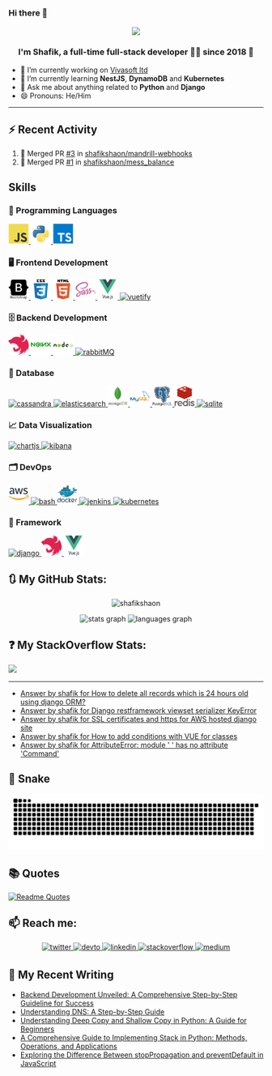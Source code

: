 ### Hi there 👋
<div align="center">
<img src="https://komarev.com/ghpvc/?username=shafikshaon&&style=flat-square&color=green" align="center" />
</div> 

### <div align="center">I'm Shafik, a full-time full-stack developer 👨‍💻 since 2018 🚀</div>

- 🔭 I’m currently working on [Vivasoft ltd](https://www.vivasoftltd.com/)
- 🌱 I’m currently learning **NestJS**, **DynamoDB** and **Kubernetes**
- 💬 Ask me about anything related to **Python** and **Django**
- 😄 Pronouns: He/Him

<hr/>

<!--
**shafikshaon/shafikshaon** is a ✨ _special_ ✨ repository because its `README.md` (this file) appears on your GitHub
profile.

Here are some ideas to get you started:

- 🔭 I’m currently working on ...
- 🌱 I’m currently learning ...
- 👯 I’m looking to collaborate on ...
- 🤔 I’m looking for help with ...
- 💬 Ask me about ...
- 😄 Pronouns: ...
- ⚡ Fun fact: ...
-->
## :zap: Recent Activity
<!--START_SECTION:activity-->
1. 🎉 Merged PR [#3](https://github.com/shafikshaon/mandrill-webhooks/pull/3) in [shafikshaon/mandrill-webhooks](https://github.com/shafikshaon/mandrill-webhooks)
2. 🎉 Merged PR [#1](https://github.com/shafikshaon/mess_balance/pull/1) in [shafikshaon/mess_balance](https://github.com/shafikshaon/mess_balance)
<!--END_SECTION:activity-->


## Skills

### 📜 Programming Languages
<p align="left"> <a href="https://developer.mozilla.org/en-US/docs/Web/JavaScript" target="_blank" rel="noreferrer"> <img src="https://raw.githubusercontent.com/devicons/devicon/master/icons/javascript/javascript-original.svg" alt="javascript" width="40" height="40"/> </a> <a href="https://www.python.org" target="_blank" rel="noreferrer"> <img src="https://raw.githubusercontent.com/devicons/devicon/master/icons/python/python-original.svg" alt="python" width="40" height="40"/> </a> <a href="https://www.typescriptlang.org/" target="_blank" rel="noreferrer"> <img src="https://raw.githubusercontent.com/devicons/devicon/master/icons/typescript/typescript-original.svg" alt="typescript" width="40" height="40"/> </a> </p>

### 🖥 Frontend Development
<p align="left"> <a href="https://getbootstrap.com" target="_blank" rel="noreferrer"> <img src="https://raw.githubusercontent.com/devicons/devicon/master/icons/bootstrap/bootstrap-plain-wordmark.svg" alt="bootstrap" width="40" height="40"/> </a> <a href="https://www.w3schools.com/css/" target="_blank" rel="noreferrer"> <img src="https://raw.githubusercontent.com/devicons/devicon/master/icons/css3/css3-original-wordmark.svg" alt="css3" width="40" height="40"/> </a> <a href="https://www.w3.org/html/" target="_blank" rel="noreferrer"> <img src="https://raw.githubusercontent.com/devicons/devicon/master/icons/html5/html5-original-wordmark.svg" alt="html5" width="40" height="40"/> </a> <a href="https://sass-lang.com" target="_blank" rel="noreferrer"> <img src="https://raw.githubusercontent.com/devicons/devicon/master/icons/sass/sass-original.svg" alt="sass" width="40" height="40"/> </a> <a href="https://vuejs.org/" target="_blank" rel="noreferrer"> <img src="https://raw.githubusercontent.com/devicons/devicon/master/icons/vuejs/vuejs-original-wordmark.svg" alt="vuejs" width="40" height="40"/> </a> <a href="https://vuetifyjs.com/en/" target="_blank" rel="noreferrer"> <img src="https://bestofjs.org/logos/vuetify.svg" alt="vuetify" width="40" height="40"/> </a> </p>

### 🗄️ Backend Development
<p align="left"> <a href="https://nestjs.com/" target="_blank" rel="noreferrer"> <img src="https://raw.githubusercontent.com/devicons/devicon/master/icons/nestjs/nestjs-plain.svg" alt="nestjs" width="40" height="40"/> </a> <a href="https://www.nginx.com" target="_blank" rel="noreferrer"> <img src="https://raw.githubusercontent.com/devicons/devicon/master/icons/nginx/nginx-original.svg" alt="nginx" width="40" height="40"/> </a> <a href="https://nodejs.org" target="_blank" rel="noreferrer"> <img src="https://raw.githubusercontent.com/devicons/devicon/master/icons/nodejs/nodejs-original-wordmark.svg" alt="nodejs" width="40" height="40"/> </a> <a href="https://www.rabbitmq.com" target="_blank" rel="noreferrer"> <img src="https://www.vectorlogo.zone/logos/rabbitmq/rabbitmq-icon.svg" alt="rabbitMQ" width="40" height="40"/> </a> </p>

### 💾 Database
<p align="left"> <a href="https://cassandra.apache.org/" target="_blank" rel="noreferrer"> <img src="https://www.vectorlogo.zone/logos/apache_cassandra/apache_cassandra-icon.svg" alt="cassandra" width="40" height="40"/> </a> <a href="https://www.elastic.co" target="_blank" rel="noreferrer"> <img src="https://www.vectorlogo.zone/logos/elastic/elastic-icon.svg" alt="elasticsearch" width="40" height="40"/> </a> <a href="https://www.mongodb.com/" target="_blank" rel="noreferrer"> <img src="https://raw.githubusercontent.com/devicons/devicon/master/icons/mongodb/mongodb-original-wordmark.svg" alt="mongodb" width="40" height="40"/> </a> <a href="https://www.mysql.com/" target="_blank" rel="noreferrer"> <img src="https://raw.githubusercontent.com/devicons/devicon/master/icons/mysql/mysql-original-wordmark.svg" alt="mysql" width="40" height="40"/> </a> <a href="https://www.postgresql.org" target="_blank" rel="noreferrer"> <img src="https://raw.githubusercontent.com/devicons/devicon/master/icons/postgresql/postgresql-original-wordmark.svg" alt="postgresql" width="40" height="40"/> </a> <a href="https://redis.io" target="_blank" rel="noreferrer"> <img src="https://raw.githubusercontent.com/devicons/devicon/master/icons/redis/redis-original-wordmark.svg" alt="redis" width="40" height="40"/> </a> <a href="https://www.sqlite.org/" target="_blank" rel="noreferrer"> <img src="https://www.vectorlogo.zone/logos/sqlite/sqlite-icon.svg" alt="sqlite" width="40" height="40"/> </a> </p>

### 📈 Data Visualization
<p align="left"> <a href="https://www.chartjs.org" target="_blank" rel="noreferrer"> <img src="https://www.chartjs.org/media/logo-title.svg" alt="chartjs" width="40" height="40"/> </a> <a href="https://www.elastic.co/kibana" target="_blank" rel="noreferrer"> <img src="https://www.vectorlogo.zone/logos/elasticco_kibana/elasticco_kibana-icon.svg" alt="kibana" width="40" height="40"/> </a> </p>

### 🗂 DevOps
<p align="left"> <a href="https://aws.amazon.com" target="_blank" rel="noreferrer"> <img src="https://raw.githubusercontent.com/devicons/devicon/master/icons/amazonwebservices/amazonwebservices-original-wordmark.svg" alt="aws" width="40" height="40"/> </a> <a href="https://www.gnu.org/software/bash/" target="_blank" rel="noreferrer"> <img src="https://www.vectorlogo.zone/logos/gnu_bash/gnu_bash-icon.svg" alt="bash" width="40" height="40"/> </a> <a href="https://www.docker.com/" target="_blank" rel="noreferrer"> <img src="https://raw.githubusercontent.com/devicons/devicon/master/icons/docker/docker-original-wordmark.svg" alt="docker" width="40" height="40"/> </a> <a href="https://www.jenkins.io" target="_blank" rel="noreferrer"> <img src="https://www.vectorlogo.zone/logos/jenkins/jenkins-icon.svg" alt="jenkins" width="40" height="40"/> </a> <a href="https://kubernetes.io" target="_blank" rel="noreferrer"> <img src="https://www.vectorlogo.zone/logos/kubernetes/kubernetes-icon.svg" alt="kubernetes" width="40" height="40"/> </a> </p>


### 🎢 Framework
<p align="left"> <a href="https://www.djangoproject.com/" target="_blank" rel="noreferrer"> <img src="https://cdn.worldvectorlogo.com/logos/django.svg" alt="django" width="40" height="40"/> </a> <a href="https://nestjs.com/" target="_blank" rel="noreferrer"> <img src="https://raw.githubusercontent.com/devicons/devicon/master/icons/nestjs/nestjs-plain.svg" alt="nestjs" width="40" height="40"/> </a> <a href="https://vuejs.org/" target="_blank" rel="noreferrer"> <img src="https://raw.githubusercontent.com/devicons/devicon/master/icons/vuejs/vuejs-original-wordmark.svg" alt="vuejs" width="40" height="40"/> </a> </p>

## 🔃 My GitHub Stats:
<p align="center">
  <img src="https://github-readme-streak-stats.herokuapp.com/?user=shafikshaon" alt="shafikshaon" />
</p>

<div align="center">
  <img src="https://github-stats-nine-chi.vercel.app/api?hide_title=false&hide_rank=false&show_icons=true&count_private=true&disable_animations=false&theme=vue&locale=en&hide_border=false&username=shafikshaon" height="200" alt="stats graph"  />

  <img src="https://github-stats-nine-chi.vercel.app/api/top-langs?locale=en&hide_title=false&layout=compact&card_width=320&langs_count=5&theme=vue&hide_border=false&username=shafikshaon" height="200" alt="languages graph"  />
</div>

## ❓ My StackOverflow Stats:

<a href="https://stackoverflow.com/users/4751726/shafik" target="_blank"><img src="https://github-readme-stackoverflow.vercel.app/?userID=4751726" height="300" /></a>

-----
<!-- STACKOVERFLOW:START -->
- [Answer by shafik for How to delete all records which is 24 hours old using django ORM?](https://stackoverflow.com/questions/73517877/how-to-delete-all-records-which-is-24-hours-old-using-django-orm/73517951#73517951)
- [Answer by shafik for Django restframework viewset serializer KeyError](https://stackoverflow.com/questions/69998671/django-restframework-viewset-serializer-keyerror/69998832#69998832)
- [Answer by shafik for SSL certificates and https for AWS hosted django site](https://stackoverflow.com/questions/69939738/ssl-certificates-and-https-for-aws-hosted-django-site/69939782#69939782)
- [Answer by shafik for How to add conditions with VUE for classes](https://stackoverflow.com/questions/69939615/how-to-add-conditions-with-vue-for-classes/69939750#69939750)
- [Answer by shafik for AttributeError: module &#39; &#39; has no attribute &#39;Command&#39;](https://stackoverflow.com/questions/69938223/attributeerror-module-has-no-attribute-command/69939668#69939668)
<!-- STACKOVERFLOW:END -->


## 🐍 Snake

<img src="https://raw.githubusercontent.com/shafikshaon/shafikshaon/output/snake.svg" alt="Snake animation" />

## :books: Quotes
[![Readme Quotes](https://quotes-github-readme.vercel.app/api?type=horizontal&theme=light)](https://github.com/shafikshaon/shafikshaon)


## 📫 Reach me:

<div align="center">
<a href="https://twitter.com/shafikshaon" target="_blank">
<img src=https://img.shields.io/badge/twitter-%2300acee.svg?&style=for-the-badge&logo=twitter&logoColor=white alt=twitter style="margin-bottom: 5px;" />
</a>
<a href="https://dev.to/shafikshaon" target="_blank">
<img src=https://img.shields.io/badge/dev.to-%2308090A.svg?&style=for-the-badge&logo=dev.to&logoColor=white alt=devto style="margin-bottom: 5px;" />
</a>
<a href="https://linkedin.com/in/shafikshaon" target="_blank">
<img src=https://img.shields.io/badge/linkedin-%231E77B5.svg?&style=for-the-badge&logo=linkedin&logoColor=white alt=linkedin style="margin-bottom: 5px;" />
</a>
<a href="https://stackoverflow.com/users/4751726/shafik" target="_blank">
<img src=https://img.shields.io/badge/stackoverflow-%23F28032.svg?&style=for-the-badge&logo=stackoverflow&logoColor=white alt=stackoverflow style="margin-bottom: 5px;" />
</a>
<a href="https://shafikshaon.medium.com" target="_blank">
<img src=https://img.shields.io/badge/medium-%23292929.svg?&style=for-the-badge&logo=medium&logoColor=white alt=medium style="margin-bottom: 5px;" />
</a>  
</div>  



## 📕 My Recent Writing

<!-- BLOG-POST-LIST:START -->
- [Backend Development Unveiled: A Comprehensive Step-by-Step Guideline for Success](https://shafik.xyz/2023/05/backend-development-unveiled-a-comprehensive-step-by-step-guideline-for-success.html)
- [Understanding DNS: A Step-by-Step Guide](https://shafik.xyz/2023/04/understanding-dns-a-step-by-step-guide.html)
- [Understanding Deep Copy and Shallow Copy in Python: A Guide for Beginners](https://shafik.xyz/2022/12/understanding-deep-copy-and-shallow-copy-in-python-a-guide-for-beginners.html)
- [A Comprehensive Guide to Implementing Stack in Python: Methods, Operations, and Applications](https://shafik.xyz/2022/09/a-comprehensive-guide-to-implementing-stack-in-python-methods-operations-and-applications.html)
- [Exploring the Difference Between stopPropagation and preventDefault in JavaScript](https://shafik.xyz/2021/03/exploring-the-difference-between-stoppropagation-and-preventdefault-in-javascript.html)
<!-- BLOG-POST-LIST:END -->

